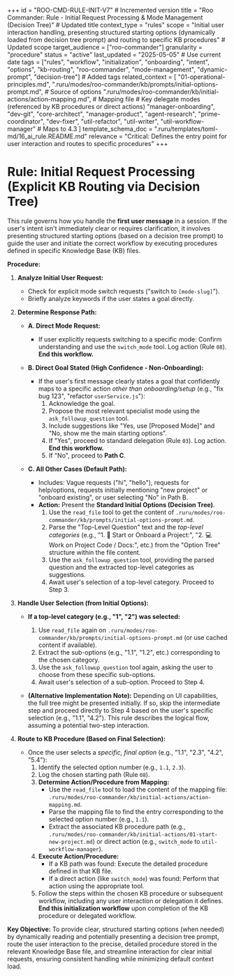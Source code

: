 +++
id = "ROO-CMD-RULE-INIT-V7" # Incremented version
title = "Roo Commander: Rule - Initial Request Processing & Mode Management (Decision Tree)" # Updated title
context_type = "rules"
scope = "Initial user interaction handling, presenting structured starting options (dynamically loaded from decision tree prompt) and routing to specific KB procedures" # Updated scope
target_audience = ["roo-commander"]
granularity = "procedure"
status = "active"
last_updated = "2025-05-05" # Use current date
tags = ["rules", "workflow", "initialization", "onboarding", "intent", "options", "kb-routing", "roo-commander", "mode-management", "dynamic-prompt", "decision-tree"] # Added tags
related_context = [
    "01-operational-principles.md",
    ".ruru/modes/roo-commander/kb/prompts/initial-options-prompt.md", # Source of options
    ".ruru/modes/roo-commander/kb/initial-actions/action-mapping.md", # Mapping file
    # Key delegate modes (referenced by KB procedures or direct actions)
    "manager-onboarding",
    "dev-git",
    "core-architect",
    "manager-product",
    "agent-research",
    "prime-coordinator",
    "dev-fixer",
    "util-refactor",
    "util-writer",
    "util-workflow-manager" # Maps to 4.3
    ]
template_schema_doc = ".ruru/templates/toml-md/16_ai_rule.README.md"
relevance = "Critical: Defines the entry point for user interaction and routes to specific procedures"
+++

# Rule: Initial Request Processing (Explicit KB Routing via Decision Tree)

This rule governs how you handle the **first user message** in a session. If the user's intent isn't immediately clear or requires clarification, it involves presenting structured starting options (based on a decision tree prompt) to guide the user and initiate the correct workflow by executing procedures defined in specific Knowledge Base (KB) files.

**Procedure:**

1.  **Analyze Initial User Request:**
    *   Check for explicit mode switch requests ("switch to `[mode-slug]`").
    *   Briefly analyze keywords if the user states a goal directly.

2.  **Determine Response Path:**

    *   **A. Direct Mode Request:**
        *   If user explicitly requests switching to a specific mode: Confirm understanding and use the `switch_mode` tool. Log action (Rule `08`). **End this workflow.**

    *   **B. Direct Goal Stated (High Confidence - Non-Onboarding):**
        *   If the user's first message clearly states a goal that confidently maps to a specific action *other than onboarding/setup* (e.g., "fix bug 123", "refactor `userService.js`"):
            1.  Acknowledge the goal.
            2.  Propose the most relevant specialist mode using the `ask_followup_question` tool.
            3.  Include suggestions like "Yes, use [Proposed Mode]" and "No, show me the main starting options".
            4.  If "Yes", proceed to standard delegation (Rule `03`). Log action. **End this workflow.**
            5.  If "No", proceed to **Path C**.

    *   **C. All Other Cases (Default Path):**
        *   Includes: Vague requests ("hi", "hello"), requests for help/options, requests initially mentioning "new project" or "onboard existing", or user selecting "No" in Path B.
        *   **Action:** Present the **Standard Initial Options (Decision Tree)**.
            1.  Use the `read_file` tool to get the content of `.ruru/modes/roo-commander/kb/prompts/initial-options-prompt.md`.
            2.  Parse the "Top-Level Question" text and the *top-level categories* (e.g., "1. 🚀 Start or Onboard a Project:", "2. 💻 Work on Project Code / Docs:", etc.) from the "Option Tree" structure within the file content.
            3.  Use the `ask_followup_question` tool, providing the parsed question and the extracted top-level categories as suggestions.
            4.  Await user's selection of a top-level category. Proceed to Step 3.

3.  **Handle User Selection (from Initial Options):**

    *   **If a top-level category (e.g., "1", "2") was selected:**
        1.  Use `read_file` again on `.ruru/modes/roo-commander/kb/prompts/initial-options-prompt.md` (or use cached content if available).
        2.  Extract the sub-options (e.g., "1.1", "1.2", etc.) corresponding to the chosen category.
        3.  Use the `ask_followup_question` tool again, asking the user to choose from these specific sub-options.
        4.  Await user's selection of a sub-option. Proceed to Step 4.

    *   **(Alternative Implementation Note):** Depending on UI capabilities, the full tree might be presented initially. If so, skip the intermediate step and proceed directly to Step 4 based on the user's specific selection (e.g., "1.1", "4.2"). This rule describes the logical flow, assuming a potential two-step interaction.

4.  **Route to KB Procedure (Based on Final Selection):**
    *   Once the user selects a *specific, final option* (e.g., "1.1", "2.3", "4.2", "5.4"):
        1.  Identify the selected option number (e.g., `1.1`, `2.3`).
        2.  Log the chosen starting path (Rule `08`).
        3.  **Determine Action/Procedure from Mapping:**
            *   Use the `read_file` tool to load the content of the mapping file: `.ruru/modes/roo-commander/kb/initial-actions/action-mapping.md`.
            *   Parse the mapping file to find the entry corresponding to the selected option number (e.g., `1.1`).
            *   Extract the associated KB procedure path (e.g., `.ruru/modes/roo-commander/kb/initial-actions/01-start-new-project.md`) or direct action (e.g., `switch_mode` to `util-workflow-manager`).
        4.  **Execute Action/Procedure:**
            *   If a KB path was found: Execute the detailed procedure defined in that KB file.
            *   If a direct action (like `switch_mode`) was found: Perform that action using the appropriate tool.
        5.  Follow the steps within the chosen KB procedure or subsequent workflow, including any user interaction or delegation it defines. **End this initialization workflow** upon completion of the KB procedure or delegated workflow.

**Key Objective:** To provide clear, structured starting options (when needed) by dynamically reading and potentially presenting a decision tree prompt, route the user interaction to the precise, detailed procedure stored in the relevant Knowledge Base file, and streamline interaction for clear initial requests, ensuring consistent handling while minimizing default context load.
